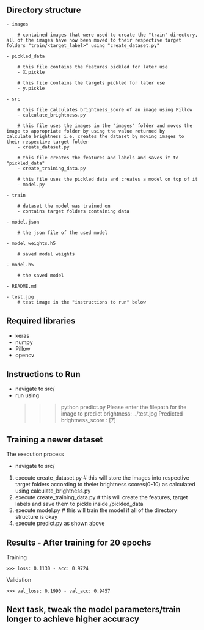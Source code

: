 ## Directory structure
    
    - images
        
        # contained images that were used to create the "train" directory, all of the images have now been moved to their respective target folders "train/<target_label>" using "create_dataset.py"
    
    - pickled_data
        
        # this file contains the features pickled for later use
        - X.pickle
        
        # this file contains the targets pickled for later use
        - y.pickle
    
    - src
        
        # this file calculates brightness_score of an image using Pillow
        - calculate_brightness.py
        
        # this file uses the images in the "images" folder and moves the image to appropriate folder by using the value returned by calculate_brightness i.e. creates the dataset by moving images to their respective target folder
        - create_dataset.py
        
        # this file creates the features and labels and saves it to "pickled_data"
        - create_training_data.py
        
        # this file uses the pickled data and creates a model on top of it
        - model.py
    
    - train
        
        # dataset the model was trained on
        - contains target folders containing data
    
    - model.json
        
        # the json file of the used model
    
    - model_weights.h5

        # saved model weights

    - model.h5

        # the saved model
    
    - README.md

    - test.jpg
        # test image in the "instructions to run" below

## Required libraries

- keras
- numpy
- Pillow
- opencv


## Instructions to Run

- navigate to src/
- run using
    >>> python predict.py
    >>> Please enter the filepath for the image to predict brightness: ../test.jpg
    >>> Predicted brightness_score : [7]

## Training a newer dataset

The execution process

- navigate to src/

1. execute create_dataset.py # this will store the images into respective target folders according to theier brightness scores(0-10) as calculated using calculate_brightness.py
2. execute create_training_data.py # this will create the features, target labels and save them to pickle inside /pickled_data
3. execute model.py # this will train the model if all of the directory structure is okay
4. execute predict.py as shown above

## Results - After training for 20 epochs

Training
    
    >>> loss: 0.1130 - acc: 0.9724

Validation

    >>> val_loss: 0.1990 - val_acc: 0.9457

## Next task, tweak the model parameters/train longer to achieve higher accuracy
